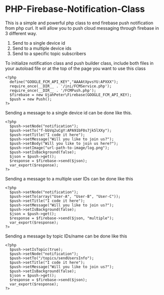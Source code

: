 # PHP-Firebase-Notification-Class
 This is a simple and powerful php class to end firebase push notification from php curl. It will allow you to push cloud messaging through firebase in 3 different way.
 
1. Send to a single device id
2. Send to a multiple device ids
3. Send to a specific topic  subscribers

To initialize notification class and push builder class, include both files in your autoload file or at the top of the page you want to use this class

    <?php
      define("GOOGLE_FCM_API_KEY","AAAAtXpvsYU:APXXX");
      require_once(__DIR__ . '/ini/FCMService.php'); 
      require_once(__DIR__ . '/FCMPush.php');
      $firebase = new UjahPeter\Firebase(GOOGLE_FCM_API_KEY);
      $push = new Push();
    ?>

Sending a message to a single device id can be done like this.

    <?php
      $push->setNode("notification");
      $push->setTo("f-bbVq2uCgY:APA91bF0s7jk5lXXy");
      $push->setTitle("I code it here");
      $push->setMessage("Will you like to join us?");
      $push->setBody("Will you like to join us here?");
      $push->setImage("url-path-to-image/log.png");
      $push->setIsBackground(false);
      $json = $push->get();
      $response = $firebase->send($json);
      var_export($response);
    ?>
    
Sending a message to a multiple user IDs can be done like this

    <?php
      $push->setNode("notification");
      $push->setTo(array("User-A", "User-B", "User-C"));
      $push->setTitle("I code it here");
      $push->setMessage("Will you like to join us?");
      $push->setIsBackground(false);
      $json = $push->get();
      $response = $firebase->send($json, "multiple");
      var_export($response);
    ?>
    
 Sending a message by topic IDs/name can be done like this

    <?php
      $push->setIsTopic(true);
      $push->setNode("notification");
      $push->setTo("/topics/sendUsersInfo");
      $push->setTitle("I code it here");
      $push->setMessage("Will you like to join us?");
      $push->setIsBackground(false);
      $json = $push->get();
      $response = $firebase->send($json);
      var_export($response);
    ?>
